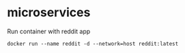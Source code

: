 # microservices

Run container with reddit app
```
docker run --name reddit -d --network=host reddit:latest
```
